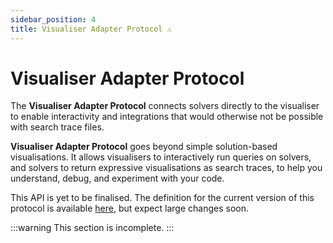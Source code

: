 ```yaml
---
sidebar_position: 4
title: Visualiser Adapter Protocol ⚠️
---
```


# Visualiser Adapter Protocol

The **Visualiser Adapter Protocol** connects solvers directly to the visualiser to enable interactivity and integrations that would otherwise not be possible with search trace files.

**Visualiser Adapter Protocol** goes beyond simple solution-based visualisations. It allows visualisers to interactively run queries on solvers, and solvers to return expressive visualisations as search traces, to help you understand, debug, and experiment with your code.

This API is yet to be finalised. The definition for the current version of this protocol is available [here](https://github.com/path-visualiser/app/blob/master/protocol/index.ts), but expect large changes soon.

:::warning
This section is incomplete.
:::
